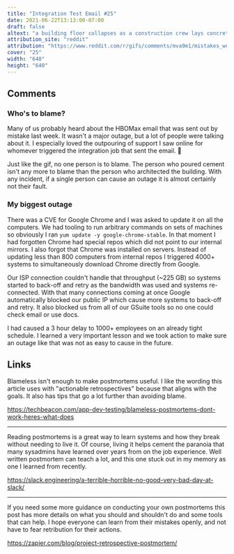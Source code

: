 ```yaml
---
title: "Integration Test Email #25"
date: 2021-06-22T13:13:00-07:00
draft: false
altext: "a building floor collapses as a construction crew lays concrete"
attribution_site: "reddit"
attribution: "https://www.reddit.com/r/gifs/comments/mva9m1/mistakes_were_made/"
cover: "25"
width: "640"
height: "640"
---
```


## Comments

### Who's to blame?

Many of us probably heard about the HBOMax email that was sent out by mistake last week.
It wasn't a major outage, but a lot of people were talking about it.
I especially loved the outpouring of support I saw online for whomever triggered the integration job that sent the email. 💖

Just like the gif, no one person is to blame.
The person who poured cement isn't any more to blame than the person who architected the building.
With any incident, if a single person can cause an outage it is almost certainly not their fault.

### My biggest outage

There was a CVE for Google Chrome and I was asked to update it on all the computers.
We had tooling to run arbitrary commands on sets of machines so obviously I ran `yum update -y google-chrome-stable`.
In that moment I had forgotten Chrome had special repos which did not point to our internal mirrors.
I also forgot that Chrome was installed on servers.
Instead of updating less than 800 computers from internal repos I triggered 4000+ systems to simultaneously download Chrome directly from Google.

Our ISP connection couldn't handle that throughput (~225 GB) so systems started to back-off and retry as the bandwidth was used and systems re-connected.
With that many connections coming at once Google automatically blocked our public IP which cause more systems to back-off and retry.
It also blocked us from all of our GSuite tools so no one could check email or use docs.

I had caused a 3 hour delay to 1000+ employees on an already tight schedule.
I learned a very important lesson and we took action to make sure an outage like that was not as easy to cause in the future.

## Links

Blameless isn't enough to make postmortems useful.
I like the wording this article uses with "actionable retrospectives" because that aligns with the goals.
It also has tips that go a lot further than avoiding blame.

https://techbeacon.com/app-dev-testing/blameless-postmortems-dont-work-heres-what-does

---

Reading postmortems is a great way to learn systems and how they break without needing to live it.
Of course, living it helps cement the paranoia that many sysadmins have learned over years from on the job experience.
Well written postmortem can teach a lot, and this one stuck out in my memory as one I learned from recently.

https://slack.engineering/a-terrible-horrible-no-good-very-bad-day-at-slack/

---

If you need some more guidance on conducting your own postmortems this post has more details on what you should and shouldn't do and some tools that can help.
I hope everyone can learn from their mistakes openly, and not have to fear retribution for their actions.

https://zapier.com/blog/project-retrospective-postmortem/
